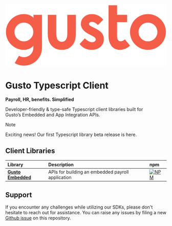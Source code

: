 ![gusto logo](./assets/Gusto_logo.png)

# Gusto Typescript Client
**Payroll, HR, benefits. Simplified**

Developer-friendly & type-safe Typescript client libraries built for Gusto’s Embedded and App Integration APIs.

> [!NOTE]
> Exciting news! Our first Typescript library beta release is here.

## Client Libraries

<!-- Start Gusto Typescript Client Libraries -->
| Library | Description | npm |
| :- |:- |:- |
| **[Gusto Embedded](https://github.com/Gusto/gusto-typescript-client/tree/main/gusto_embedded#gusto-embedded)** | APIs for building an embedded payroll application | [![NPM](https://img.shields.io/npm/v/@gusto/embedded-api.svg?color=%230A8080)](https://www.npmjs.com/package/@gusto/embedded-api) |
<!-- End Gusto Typescript Client Libraries -->

<!-- Start Gusto Support Notes -->
## Support

If you encounter any challenges while utilizing our SDKs, please don't hesitate to reach out for assistance.
You can raise any issues by filing a new [Github issue](https://github.com/Gusto/gusto-typescript-client/issues/new) on this repository.

<!-- End Gusto Support Notes -->
